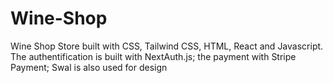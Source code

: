 # Wine-Shop
Wine Shop Store built with CSS, Tailwind CSS, HTML, React and Javascript. The authentification is built with NextAuth.js; the payment with Stripe Payment; Swal is also used for design
